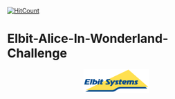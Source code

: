 [![HitCount](http://hits.dwyl.com/AvivYaniv/Elbit-Alice-In-Wonderland-Challenge.svg)](http://hits.dwyl.com/AvivYaniv/Elbit-Alice-In-Wonderland-Challenge)

# Elbit-Alice-In-Wonderland-Challenge

<p align="center">
    <img src="https://github.com/AvivYaniv/Elbit-Alice-In-Wonderland-Challenge/blob/main/logo/ElbitLogo.png" width="30%"/>
<p/>
